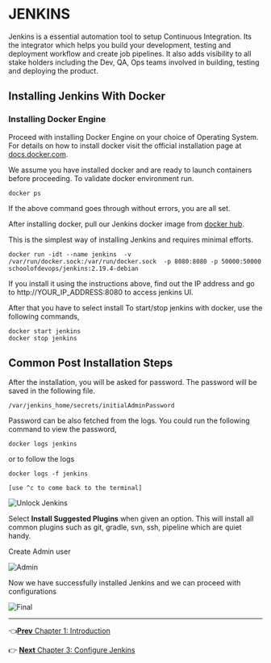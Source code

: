 # JENKINS

Jenkins is a essential automation tool to setup Continuous Integration. Its the integrator which helps you build your development,  testing and deployment  workflow and create job pipelines. It also adds visibility to all stake holders including the Dev, QA, Ops teams involved in building, testing and deploying the product.

## Installing Jenkins With Docker

### Installing Docker Engine

Proceed with installing Docker Engine on your choice of Operating System. For details on how to install docker visit the official installation page at  [docs.docker.com](https://docs.docker.com/engine/installation/).

We assume you have installed docker and are ready to launch containers before proceeding. To validate docker environment run.

```
docker ps
```

If the above command goes through without errors, you are all set.

After installing docker, pull our Jenkins docker image from [docker hub](https://hub.docker.com/_/jenkins/).

This is the simplest way of installing Jenkins and requires minimal efforts.

```
docker run -idt --name jenkins  -v /var/run/docker.sock:/var/run/docker.sock  -p 8080:8080 -p 50000:50000 schoolofdevops/jenkins:2.19.4-debian
```

If you install it using the instructions above, find out the IP address and go to http://YOUR_IP_ADDRESS:8080 to access jenkins UI.

After that you have to select install
To start/stop jenkins with docker, use the following commands,

```
docker start jenkins
docker stop jenkins
```

## Common Post Installation Steps

After the installation, you will be asked for password. The password will be saved in the following file.

```
/var/jenkins_home/secrets/initialAdminPassword
```

Password can be also fetched from the logs. You could run the following command to view the password,

```
docker logs jenkins
```

or to follow the logs

```
docker logs -f jenkins

[use ^c to come back to the terminal]
```

![Unlock Jenkins](images/chap2/Unlock_Jenkins.png)


Select **Install Suggested Plugins** when given an option. This will install all common plugins such as git, gradle, svn, ssh, pipeline which are quiet handy.

Create Admin user

![Admin](images/chap2/Create_Admin.png)

Now we have successfully installed Jenkins and we can proceed with configurations

![Final](images/chap2/Complete_Install.png)

-----
:point_left:[**Prev** Chapter 1: Introduction](https://github.com/schoolofdevops/learn-jenkins/blob/vertx-v1/continuous-delivery/chapters/010_introduction.md)

:point_right: [**Next** Chapter 3: Configure Jenkins](https://github.com/schoolofdevops/learn-jenkins/blob/vertx-v1/continuous-delivery/chapters/030_configure_jenkins.md)
